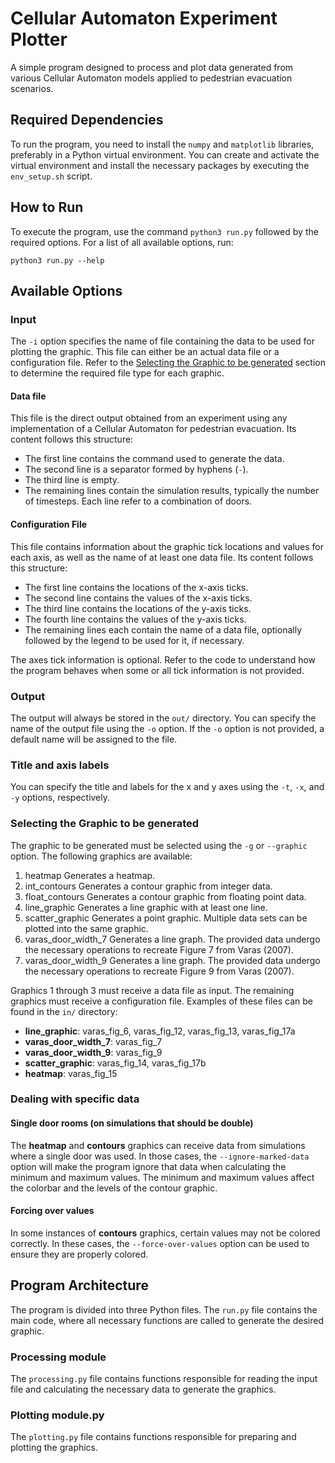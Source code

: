 # Cellular Automaton Experiment Plotter

A simple program designed to process and plot data generated from various Cellular Automaton models applied to pedestrian evacuation scenarios.

## Required Dependencies

To run the program, you need to install the `numpy` and `matplotlib` libraries, preferably in a Python virtual environment. You can create and activate the virtual environment and install the necessary packages by executing the `env_setup.sh` script.

## How to Run

To execute the program, use the command `python3 run.py` followed by the required options. For a list of all available options, run:

```shell
python3 run.py --help
```

## Available Options

### Input

The `-i` option specifies the name of file containing the data to be used for plotting the graphic. This file can either be an actual data file or a configuration file. Refer to the [Selecting the Graphic to be generated](#selecting-the-graphic-to-be-generated) section to determine the required file type for each graphic.

#### Data file

This file is the direct output obtained from an experiment using any implementation of a Cellular Automaton for pedestrian evacuation. Its content follows this structure:

* The first line contains the command used to generate the data.
* The second line is a separator formed by hyphens (`-`).
* The third line is empty.
* The remaining lines contain the simulation results, typically the number of timesteps. Each line refer to a combination of doors.  

#### Configuration File

This file contains information about the graphic tick locations and values for each axis, as well as the name of at least one data file. Its content follows this structure:

* The first line contains the locations of the x-axis ticks.
* The second line contains the values of the x-axis ticks.
* The third line contains the locations of the y-axis ticks.
* The fourth line contains the values of the y-axis ticks.
* The remaining lines each contain the name of a data file, optionally followed by the legend to be used for it, if necessary.

The axes tick information is optional. Refer to the code to understand how the program behaves when some or all tick information is not provided.

### Output

The output will always be stored in the `out/` directory. You can specify the name of the output file using the `-o` option. If the `-o` option is not provided, a default name will be assigned to the file.

### Title and axis labels

You can specify the title and labels for the x and y axes using the `-t`, `-x`, and `-y` options, respectively.

### Selecting the Graphic to be generated

The graphic to be generated must be selected using the `-g` or `--graphic` option. The following graphics are available:

1. heatmap
Generates a heatmap.
2. int_contours
Generates a contour graphic from integer data. 
3. float_contours
Generates a contour graphic from floating point data.
4. line_graphic
Generates a line graphic with at least one line. 
5. scatter_graphic
Generates a point graphic. Multiple data sets can be plotted into the same graphic.
6. varas_door_width_7
Generates a line graph. The provided data undergo the necessary operations to recreate Figure 7 from Varas (2007).
7. varas_door_width_9
Generates a line graph. The provided data undergo the necessary operations to recreate Figure 9 from Varas (2007).

Graphics 1 through 3 must receive a data file as input. The remaining graphics must receive a configuration file. Examples of these files can be found in the `in/` directory:

* **line_graphic**: varas_fig_6, varas_fig_12, varas_fig_13, varas_fig_17a
* **varas_door_width_7**: varas_fig_7
* **varas_door_width_9**: varas_fig_9
* **scatter_graphic**: varas_fig_14, varas_fig_17b
* **heatmap**: varas_fig_15

### Dealing with specific data

#### Single door rooms (on simulations that should be double)

The **heatmap** and **contours** graphics can receive data from simulations where a single door was used. In those cases, the `--ignore-marked-data` option will make the program ignore that data when calculating the minimum and maximum values. The minimum and maximum values affect the colorbar and the levels of the contour graphic.

#### Forcing over values

In some instances of **contours** graphics, certain values may not be colored correctly. In these cases, the `--force-over-values` option can be used to ensure they are properly colored.

## Program Architecture

The program is divided into three Python files. The `run.py` file contains the main code, where all necessary functions are called to generate the desired graphic.

### Processing module

The `processing.py` file contains functions responsible for reading the input file and calculating the necessary data to generate the graphics.

### Plotting module.py

The `plotting.py` file contains functions responsible for preparing and plotting the graphics.